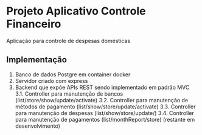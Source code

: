 # Projeto Aplicativo Controle Financeiro

Aplicação para controle de despesas domésticas

## Implementação

1. Banco de dados Postgre em container docker
2. Servidor criado com express
3. Backend que expõe APIs REST sendo implementado em padrão MVC
   3.1. Controller para manutenção de bancos (list/store/show/update/activate)
   3.2. Controller para manutenção de métodos de pagamento (list/show/store/update/activate)
   3.3. Controller para manutenção de despesas (list/show/store/update/)
   3.4. Controller para manutenção de pagamentos (list/monthReport/store) (restante em desenvolvimento)
